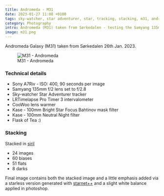 ```yaml
---
title: Andromeda - M31
date: 2023-01-27 11:08 +0100
tags: sky-watcher, star adventurer, star, tracking, stacking, m31, andromeda galaxy, galaxy, samyang
category: Photography
intro: Andromeda (M31) taken from Sørkedalen - testing the Samyang 135mm f/2
image: m31.png
---
```


Andromeda Galaxy (M31) taken from Sørkedalen 26th Jan. 2023.

<figure class="figure w-100 text-center">
    <img class="figure-img img-fluid rounded" src="/images/posts/2023/01/m31.png" title="M31 - Andromeda" alt="M31 - Andromeda"/>
    <figcaption class="figure-caption">M31 - Andromeda</figcaption>
</figure>

### Technical details

- Sony A7Riv - ISO: 400, 90 seconds per image
- Samyang 135mm f/2 lens set to f/2.8
- Sky-watcher Star Adventurer tracker
- LRTimelapse Pro Timer 3 intervalometer
- CooWoo lens warmer
- Kase - 100mm Bright Star Focus Bahtinov mask filter
- Kase - 100mm Neutral Night filter
- Flask of Tea :)

### Stacking

Stacked in [siril](https://siril.org/)

- 24 images
- 60 biases
- 51 flats
- 8 darks

Final image contains both the stacked image and a little emphasis added via a starless version generated with [starnet++](https://www.starnetastro.com/) and a slight white balance applied in photoshop.
